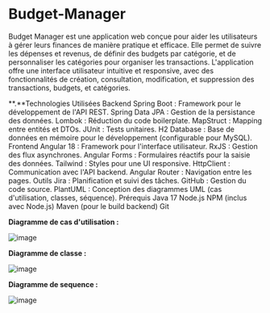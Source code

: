# Budget-Manager

Budget Manager est une application web conçue pour aider les utilisateurs à gérer leurs finances de manière pratique et efficace. Elle permet de suivre les dépenses et revenus, de définir des budgets par catégorie, et de personnaliser les catégories pour organiser les transactions. L'application offre une interface utilisateur intuitive et responsive, avec des fonctionnalités de création, consultation, modification, et suppression des transactions, budgets, et catégories.

**.**Technologies Utilisées Backend Spring Boot : Framework pour le développement de l'API REST. Spring Data JPA : Gestion de la persistance des données. Lombok : Réduction du code boilerplate. MapStruct : Mapping entre entités et DTOs. JUnit : Tests unitaires. H2 Database : Base de données en mémoire pour le développement (configurable pour MySQL). Frontend Angular 18 : Framework pour l'interface utilisateur. RxJS : Gestion des flux asynchrones. Angular Forms : Formulaires réactifs pour la saisie des données. Tailwind : Styles pour une UI responsive. HttpClient : Communication avec l'API backend. Angular Router : Navigation entre les pages. Outils Jira : Planification et suivi des tâches. GitHub : Gestion du code source. PlantUML : Conception des diagrammes UML (cas d'utilisation, classes, séquence). Prérequis Java 17 Node.js NPM (inclus avec Node.js) Maven (pour le build backend) Git

**Diagramme de cas d'utilisation :**

![image](https://github.com/user-attachments/assets/6014a49e-7af9-4b6e-8547-c62c576e81dc)



**Diagramme de classe :**

![image](https://github.com/user-attachments/assets/1cfacde5-7b1a-4868-a6cf-40f584b54af5)


**Diagramme de sequence :**

![image](https://github.com/user-attachments/assets/df5776b9-855a-4096-a7c3-0c32558e500f)
